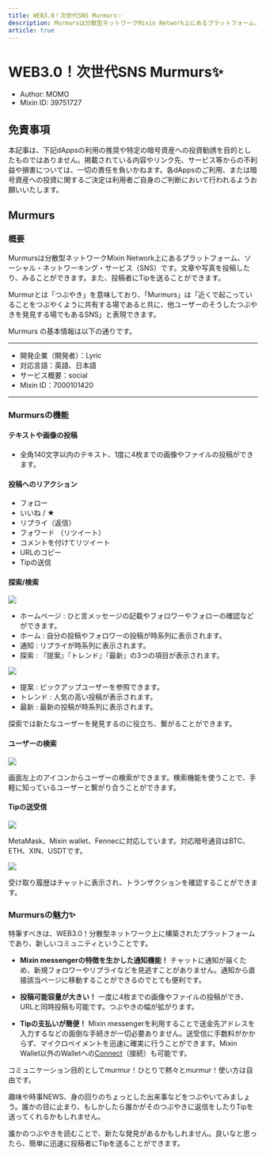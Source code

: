 ```yaml
---
title: WEB3.0！次世代SNS Murmurs✨
description: Murmursは分散型ネットワークMixin Network上にあるプラットフォーム、ソーシャル・ネットワーキング・サービス（SNS）です。
article: true
---
```


# WEB3.0！次世代SNS Murmurs✨

- Author: MOMO
- Mixin ID: 39751727

## 免責事項

本記事は、下記dAppsの利用の推奨や特定の暗号資産への投資勧誘を目的としたものではありません。掲載されている内容やリンク先、サービス等からの不利益や損害については、一切の責任を負いかねます。各dAppsのご利用、または暗号資産への投資に関するご決定は利用者ご自身のご判断において行われるようお願いいたします。

## Murmurs

### 概要

Murmursは分散型ネットワークMixin Network上にあるプラットフォーム、ソーシャル・ネットワーキング・サービス（SNS）です。文章や写真を投稿したり、みることができます。また、投稿者にTipを送ることができます。

Murmurとは「つぶやき」を意味しており、「Murmurs」は「近くで起こっていることをつぶやくように共有する場であると共に、他ユーザーのそうしたつぶやきを発見する場でもあるSNS」と表現できます。

Murmurs の基本情報は以下の通りです。

***
- 開発企業（開発者）：Lyric
- 対応言語：英語、日本語
- サービス概要：social
- Mixin ID：7000101420
***

### Murmursの機能

#### テキストや画像の投稿

- 全角140文字以内のテキスト、1度に4枚までの画像やファイルの投稿ができます。

#### 投稿へのリアクション

- フォロー
- いいね / ★
- リプライ（返信）
- フォワード （リツイート）
- コメントを付けてリツイート
- URLのコピー
- Tipの送信

#### 探索/検索

![](./image1.png)

- ホームページ : ひと言メッセージの記載やフォロワーやフォローの確認などができます。
- ホーム : 自分の投稿やフォロワーの投稿が時系列に表示されます。
- 通知 : リプライが時系列に表示されます。
- 探索 : 『提案』『トレンド』『最新』の3つの項目が表示されます。

![](./image2.png)

- 提案 : ピックアップユーザーを参照できます。
- トレンド : 人気の高い投稿が表示されます。
- 最新 : 最新の投稿が時系列に表示されます。

探索では新たなユーザーを発見するのに役立ち、繋がることができます。

#### ユーザーの検索

![](./image3.png)

画面左上のアイコンからユーザーの検索ができます。検索機能を使うことで、手軽に知っているユーザーと繋がり合うことができます。

#### Tipの送受信

![](./image4.png)

MetaMask、Mixin wallet、Fennecに対応しています。対応暗号通貨はBTC、ETH、XIN、USDTです。

![](./image5.png)

受け取り履歴はチャットに表示され、トランザクションを確認することができます。

### Murmursの魅力✨

特筆すべきは、WEB3.0！分散型ネットワーク上に構築されたプラットフォームであり、新しいコミュニティということです。

- **Mixin messengerの特徴を生かした通知機能！** チャットに通知が届くため、新規フォロワーやリプライなどを見逃すことがありません。通知から直接該当ページに移動することができるのでとても便利です。

- **投稿可能容量が大きい！** 一度に4枚までの画像やファイルの投稿ができ、URLと同時投稿も可能です。つぶやきの幅が拡がります。

- **Tipの支払いが簡便！** Mixin messengerを利用することで送金先アドレスを入力するなどの面倒な手続きが一切必要ありません。送受信に手数料がかからず、マイクロペイメントを迅速に確実に行うことができます。Mixin Wallet以外のWalletへの[Connect](https://murmurs.io/connect)（接続）も可能です。

コミュニケーション目的としてmurmur！ひとりで黙々とmurmur！使い方は自由です。

趣味や時事NEWS、身の回りのちょっとした出来事などをつぶやいてみましょう。誰かの目に止まり、もしかしたら誰かがそのつぶやきに返信をしたりTipを送ってくれるかもしれません。

誰かのつぶやきを読むことで、新たな発見があるかもしれません。良いなと思ったら、簡単に迅速に投稿者にTipを送ることができます。
